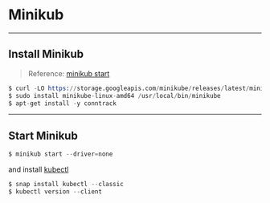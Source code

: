 # Minikub

***
## Install Minikub

> Reference: [minikub start](https://minikube.sigs.k8s.io/docs/start/)

```s
$ curl -LO https://storage.googleapis.com/minikube/releases/latest/minikube-linux-amd64
$ sudo install minikube-linux-amd64 /usr/local/bin/minikube
$ apt-get install -y conntrack 
```

***
## Start Minikub

```s
$ minikub start --driver=none
```

and install [kubectl](https://kubernetes.io/docs/reference/kubectl/overview/)

```s
$ snap install kubectl --classic
$ kubectl version --client
```



